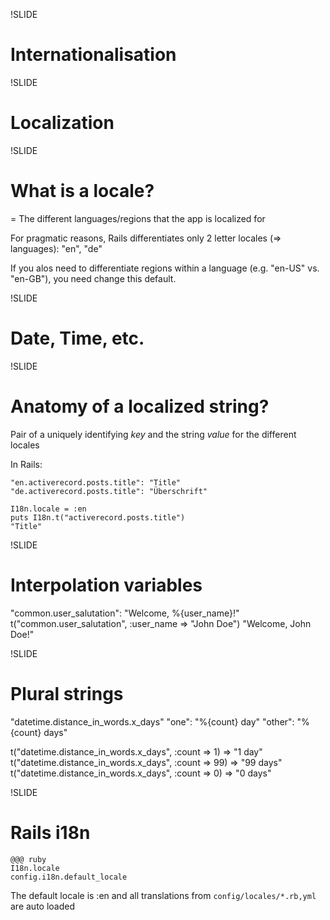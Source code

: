 !SLIDE
# Internationalisation

!SLIDE
# Localization


!SLIDE
# What is a locale?

= The different languages/regions that the app is localized for

For pragmatic reasons, Rails differentiates only 2 letter locales (=> languages): "en", "de"

If you alos need to differentiate regions within a language (e.g. "en-US" vs. "en-GB"), you need change this default.


!SLIDE
# Date, Time, etc.



!SLIDE
# Anatomy of a localized string?

Pair of a uniquely identifying *key* and the string *value* for the different locales

In Rails:

    "en.activerecord.posts.title": "Title"
    "de.activerecord.posts.title": "Überschrift"

    I18n.locale = :en
    puts I18n.t("activerecord.posts.title")
    "Title"




!SLIDE
# Interpolation variables

   "common.user_salutation": "Welcome, %{user_name}!"
   t("common.user_salutation", :user_name => "John Doe")
   "Welcome, John Doe!"

!SLIDE
# Plural strings

  "datetime.distance_in_words.x_days"
    "one":   "%{count} day"
    "other": "%{count} days"

  t("datetime.distance_in_words.x_days", :count => 1)  => "1 day"
  t("datetime.distance_in_words.x_days", :count => 99) => "99 days"
  t("datetime.distance_in_words.x_days", :count => 0)  => "0 days"



!SLIDE
# Rails i18n

    @@@ ruby
    I18n.locale
    config.i18n.default_locale

The default locale is :en and all translations from `config/locales/*.rb,yml` are auto loaded
